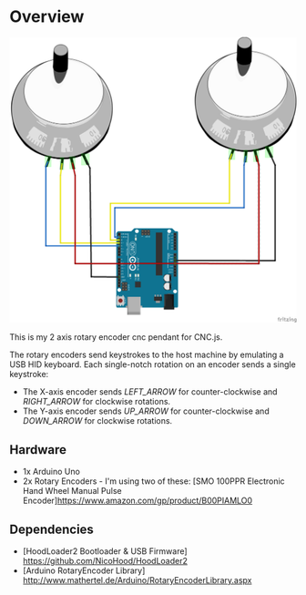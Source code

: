 # Overview

![Encoders](https://github.com/20after4/jogwheels/raw/master/images/encoders.png)

This is my 2 axis rotary encoder cnc pendant for CNC.js.

The rotary encoders send keystrokes to the host machine by emulating a USB HID
keyboard.  Each single-notch rotation on an encoder sends a single keystroke:

* The X-axis encoder sends *LEFT_ARROW* for counter-clockwise and *RIGHT_ARROW*
  for clockwise rotations.
* The Y-axis encoder sends *UP_ARROW* for counter-clockwise and *DOWN_ARROW*
  for clockwise rotations.

## Hardware

* 1x Arduino Uno
* 2x Rotary Encoders - I'm using two of these: [SMO 100PPR Electronic Hand
  Wheel Manual Pulse Encoder]<https://www.amazon.com/gp/product/B00PIAMLO0>

## Dependencies

* [HoodLoader2 Bootloader & USB Firmware]
  <https://github.com/NicoHood/HoodLoader2>
* [Arduino RotaryEncoder Library]
  <http://www.mathertel.de/Arduino/RotaryEncoderLibrary.aspx>
